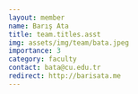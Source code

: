 ```yaml
---
layout: member
name: Barış Ata
title: team.titles.asst
img: assets/img/team/bata.jpeg
importance: 3
category: faculty
contact: bata@cu.edu.tr 
redirect: http://barisata.me
---
```

